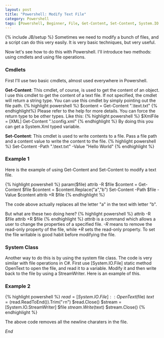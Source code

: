 ```yaml
---
layout: post
title: "Powershell: Modify Text File"
category: Powershell
tags: [Powershell, Beginner, File, Get-Content, Set-Content, System.IO.File]
---
```

{% include JB/setup %}
Sometimes we need to modify a bunch of files, and a script can do this very easily.
It is very basic techniques, but very useful.

Now let's see how to do this with Powershell.
I'll introduce two methods: using cmdlets and using file operations.

### Cmdlets ###
First I'll use two basic cmdlets, almost used everywhere in Powershell.

**Get-Content**: This cmdlet, of course, is used to get the content of an object. 
I use this cmdlet to get the content of a text file. If not specified, the cmdlet will return a string type. 
You can use this cmdlet by simply pointing out the file path.
{% highlight powershell %}
$content = Get-Content ".\text.txt"
{% endhighlight%}
Please refer to the help for more details.
You can force the return type to be other types. Like this:
{% highlight powershell %}
$XmlFile = [XML] Get-Content ".\config.xml"
{% endhighlight %}
By doing this you can get a System.Xml typed variable.

**Set-Content**: This cmdlet is used to write contents to a file. 
Pass a file path and a content value to write the content to the file.
{% highlight powershell %}
Set-Content -Path ".\text.txt" -Value "Hello World"
{% endhighlight %}

### Example 1 ###
Here is the example of using Get-Content and Set-Content to modify a text file.

{% highlight powershell %}
param($file)
attrib -R $file
$content = Get-Content $file
$content = $content.Replace("a","b")
Set-Content -Path $file -Value $content
attrib +R $file
{% endhighlight %}

The code above actually replaces all the letter "a" in the text with letter "b".

But what are these two doing here?
{% highlight powershell %}
attrib -R $file
attrib +R $file
{% endhighlight %}
*attrib* is a command which allows a user to change the properties of a specified file.
*-R* means to remove the read-only property of the file, while *+R* sets the read-only property.
To set the file writable is good habit before modifying the file.

### System Class ###
Another way to do this is by using the system file class.
The code is very similar with file operations in C#. 
First use [System.IO.File] static method OpenText to open the file, and read it to a variable.
Modify it and then write back to the file by using a StreamWriter.
Here is an example of this.

### Example 2 ###
{% highlight powershell %}
$read = [System.IO.File]::OpenText($file)
$text = ($read.ReadToEnd()).Trim("`r`n")
$read.Close()
$stream = [System.IO.StreamWriter] $file
$stream.Write($text)
$stream.Close()
{% endhighlight %}

The above code removes all the newline charaters in the file.

*End*
